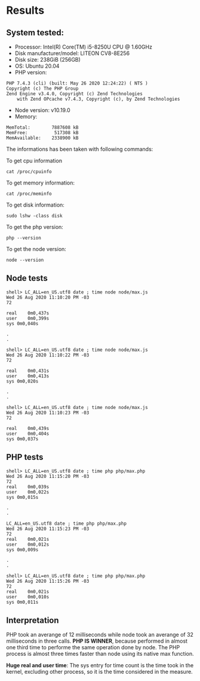 # Results

## System tested:

* Processor: Intel(R) Core(TM) i5-8250U CPU @ 1.60GHz
* Disk manufacturer/model: LITEON CV8-8E256
* Disk size: 238GiB (256GB)
* OS: Ubuntu 20.04
* PHP version: 
```
PHP 7.4.3 (cli) (built: May 26 2020 12:24:22) ( NTS )
Copyright (c) The PHP Group
Zend Engine v3.4.0, Copyright (c) Zend Technologies
    with Zend OPcache v7.4.3, Copyright (c), by Zend Technologies
```
* Node version: v10.19.0
* Memory:
```
MemTotal:        7887608 kB
MemFree:          517308 kB
MemAvailable:    2338900 kB
```

The informations has been taken with following commands:

To get cpu information
```
cat /proc/cpuinfo
```

To get memory information:
```
cat /proc/meminfo
```

To get disk information:
```
sudo lshw -class disk
```

To get the php version:
```
php --version
```

To get the node version:
```
node --version
```

## Node tests

```
shell> LC_ALL=en_US.utf8 date ; time node node/max.js 
Wed 26 Aug 2020 11:10:20 PM -03
72

real	0m0,437s
user	0m0,399s
sys	0m0,040s

.
.

shell> LC_ALL=en_US.utf8 date ; time node node/max.js 
Wed 26 Aug 2020 11:10:22 PM -03
72

real	0m0,431s
user	0m0,413s
sys	0m0,020s

.
.

shell> LC_ALL=en_US.utf8 date ; time node node/max.js 
Wed 26 Aug 2020 11:10:23 PM -03
72

real	0m0,439s
user	0m0,404s
sys	0m0,037s
```

## PHP tests

```
shell> LC_ALL=en_US.utf8 date ; time php php/max.php 
Wed 26 Aug 2020 11:15:20 PM -03
72
real	0m0,039s
user	0m0,022s
sys	0m0,015s

.
.

LC_ALL=en_US.utf8 date ; time php php/max.php
Wed 26 Aug 2020 11:15:23 PM -03
72
real	0m0,021s
user	0m0,012s
sys	0m0,009s

.
.

shell> LC_ALL=en_US.utf8 date ; time php php/max.php 
Wed 26 Aug 2020 11:15:26 PM -03
72
real	0m0,021s
user	0m0,010s
sys	0m0,011s
```

## Interpretation

PHP took an averange of 12 milliseconds while node took an averange of 32 milliseconds in three calls. **PHP IS WINNER**, because performed in almost one third time to performe the same operation done by node. The PHP process is almost three times faster than node using its native max function.

**Huge real and user time**: The sys entry for time count is the time took in the kernel, excluding other process, so it is the time considered in the measure.

